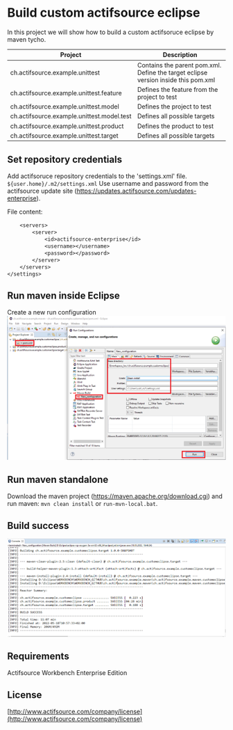 # Build custom actifsource eclipse
In this project we will show how to build a custom actifsoruce eclipse by maven tycho.

|Project|Description|
|---|---|
|ch.actifsource.example.unittest|Contains the parent pom.xml. Define the target eclipse version inside this pom.xml|
|ch.actifsource.example.unittest.feature|Defines the feature from the project to test|
|ch.actifsource.example.unittest.model|Defines the project to test|
|ch.actifsource.example.unittest.model.test|Defines all possible targets|
|ch.actifsource.example.unittest.product|Defines the product to test|
|ch.actifsource.example.unittest.target|Defines all possible targets|

## Set repository credentials
Add actifsoruce repository credentials to the 'settings.xml' file. ```${user.home}/.m2/settings.xml```
Use username and password from the actifsource update site (https://updates.actifsource.com/updates-enterprise).

File content:
```<settings>
    <servers>
        <server>
            <id>actifsource-enterprise</id>
            <username></username>
            <password></password>
        </server>
    </servers>
</settings>
```

## Run maven inside Eclipse
Create a new run configuration
![Eclipse run configuration](images/runinsideeclipse.png)

## Run maven standalone
Download the maven project (https://maven.apache.org/download.cgi)
and run maven: ``` mvn clean install ``` or ```run-mvn-local.bat```.

## Build success
![Eclipse run configuration](images/consolelog.png)

## Requirements
Actifsource Workbench Enterprise Edition

## License
[http://www.actifsource.com/company/license](http://www.actifsource.com/company/license)
